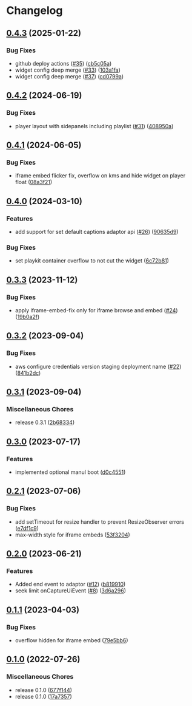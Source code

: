 # Changelog

## [0.4.3](https://github.com/Annoto/playkit-plugin/compare/0.4.2...0.4.3) (2025-01-22)


### Bug Fixes

* github deploy actions ([#35](https://github.com/Annoto/playkit-plugin/issues/35)) ([cb5c05a](https://github.com/Annoto/playkit-plugin/commit/cb5c05a7fe3bd5589518a16b5b181fe9751f4d13))
* widget config deep merge ([#33](https://github.com/Annoto/playkit-plugin/issues/33)) ([103a1fa](https://github.com/Annoto/playkit-plugin/commit/103a1fadcd230012728bdfec2cd67a8c71242aa0))
* widget config deep merge ([#37](https://github.com/Annoto/playkit-plugin/issues/37)) ([cd0799a](https://github.com/Annoto/playkit-plugin/commit/cd0799aea2223c412a9b8de71da4eb7d4c78fc26))


## [0.4.2](https://github.com/Annoto/playkit-plugin/compare/0.4.1...0.4.2) (2024-06-19)


### Bug Fixes

* player layout with sidepanels including playlist ([#31](https://github.com/Annoto/playkit-plugin/issues/31)) ([408950a](https://github.com/Annoto/playkit-plugin/commit/408950a6a0f5fea05d301402e3bf190cdad3ab27))

## [0.4.1](https://github.com/Annoto/playkit-plugin/compare/0.4.0...0.4.1) (2024-06-05)


### Bug Fixes

* iframe embed flicker fix, overflow on kms and hide widget on player float ([08a3f21](https://github.com/Annoto/playkit-plugin/commit/08a3f210415b61fb6282f3bd868b12d1c1b5f104))

## [0.4.0](https://github.com/Annoto/playkit-plugin/compare/0.3.3...0.4.0) (2024-03-10)


### Features

* add support for set default captions adaptor api ([#26](https://github.com/Annoto/playkit-plugin/issues/26)) ([90635d9](https://github.com/Annoto/playkit-plugin/commit/90635d9c79e868fd8603b1c59bb2e75fe044ed27))


### Bug Fixes

* set playkit container overflow to not cut the widget ([6c72b81](https://github.com/Annoto/playkit-plugin/commit/6c72b81778666070c5dc3e38d91f94320067d8ff))

## [0.3.3](https://github.com/Annoto/playkit-plugin/compare/0.3.2...0.3.3) (2023-11-12)


### Bug Fixes

* apply iframe-embed-fix only for iframe browse and embed ([#24](https://github.com/Annoto/playkit-plugin/issues/24)) ([19b0a2f](https://github.com/Annoto/playkit-plugin/commit/19b0a2f102673896a8a01ee130b8e7d613d382b7))

## [0.3.2](https://github.com/Annoto/playkit-plugin/compare/0.3.1...0.3.2) (2023-09-04)


### Bug Fixes

* aws configure credentials version staging deployment name ([#22](https://github.com/Annoto/playkit-plugin/issues/22)) ([841b2dc](https://github.com/Annoto/playkit-plugin/commit/841b2dc6057e6ebc03ae1042942d93a38b2a1024))

## [0.3.1](https://github.com/Annoto/playkit-plugin/compare/0.3.0...0.3.1) (2023-09-04)


### Miscellaneous Chores

* release 0.3.1 ([2b68334](https://github.com/Annoto/playkit-plugin/commit/2b68334673b417334055b38024f49172979defa8))

## [0.3.0](https://github.com/Annoto/playkit-plugin/compare/0.2.1...0.3.0) (2023-07-17)


### Features

* implemented optional manul boot ([d0c4551](https://github.com/Annoto/playkit-plugin/commit/d0c4551c96870b7be0e97b0b739ab56a36cc1dd5))

## [0.2.1](https://github.com/Annoto/playkit-plugin/compare/0.2.0...0.2.1) (2023-07-06)


### Bug Fixes

* add setTimeout for resize handler to prevent ResizeObserver errors ([e7df1c9](https://github.com/Annoto/playkit-plugin/commit/e7df1c9d73036853f8126dae43ab0db7cec3726c))
* max-width style for iframe embeds ([53f3204](https://github.com/Annoto/playkit-plugin/commit/53f320435ef50678e3774633a938922cdebb873d))

## [0.2.0](https://github.com/Annoto/playkit-plugin/compare/0.1.1...0.2.0) (2023-06-21)


### Features

* Added end event to adaptor ([#12](https://github.com/Annoto/playkit-plugin/issues/12)) ([b819910](https://github.com/Annoto/playkit-plugin/commit/b819910349ac88ed4d1899ac8038f4226ed0cf39))
* seek limit onCaptureUiEvent ([#8](https://github.com/Annoto/playkit-plugin/issues/8)) ([3d6a296](https://github.com/Annoto/playkit-plugin/commit/3d6a2962503a36766bd452341500f1680dc250f0))

## [0.1.1](https://github.com/Annoto/playkit-plugin/compare/0.1.0...0.1.1) (2023-04-03)


### Bug Fixes

* overflow hidden for iframe embed ([79e5bb6](https://github.com/Annoto/playkit-plugin/commit/79e5bb666360e6b4384cc07af4028da7b3c0da57))

## [0.1.0](https://github.com/Annoto/playkit-plugin/compare/v0.0.1...0.1.0) (2022-07-26)


### Miscellaneous Chores

* release 0.1.0 ([677f144](https://github.com/Annoto/playkit-plugin/commit/677f1447aaf845b7f382bc1fa129655a209d7ccb))
* release 0.1.0 ([17a7357](https://github.com/Annoto/playkit-plugin/commit/17a73578b95dff8109e9eea1e6d4bb09b40defb8))
